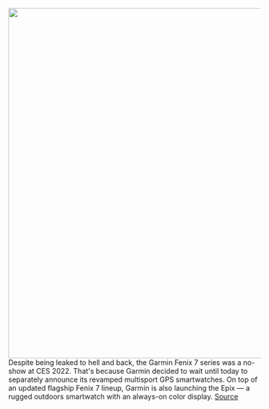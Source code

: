 <img src='https://cdn.vox-cdn.com/thumbor/1-RPY7D907LJ0008vz1k_dVgGoY=/0x0:1920x1080/1200x800/filters:focal(807x387:1113x693)/cdn.vox-cdn.com/uploads/chorus_image/image/70402552/47433_FENIX.0.jpg' width='700px' /><br/>
Despite being leaked to hell and back, the Garmin Fenix 7 series was a no-show at CES 2022. That's because Garmin decided to wait until today to separately announce its revamped multisport GPS smartwatches. On top of an updated flagship Fenix 7 lineup, Garmin is also launching the Epix — a rugged outdoors smartwatch with an always-on color display.
<a href='https://www.theverge.com/2022/1/18/22883556/garmin-fenix-7-epix-gps-smartwatches-outdoors-fitness'> Source <a/>